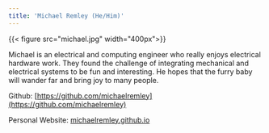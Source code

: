 ```yaml
---
title: 'Michael Remley (He/Him)'
---
```

<!--more-->
{{< figure src="michael.jpg" width="400px">}}

Michael is an electrical and computing engineer who really enjoys electrical hardware work. They found the challenge of integrating mechanical and electrical systems to be fun and interesting. He hopes that the furry baby will wander far and bring joy to many people.

Github: [https://github.com/michaelremley](https://github.com/michaelremley)

Personal Website: [michaelremley.github.io](http://michaelremley.github.io) 
